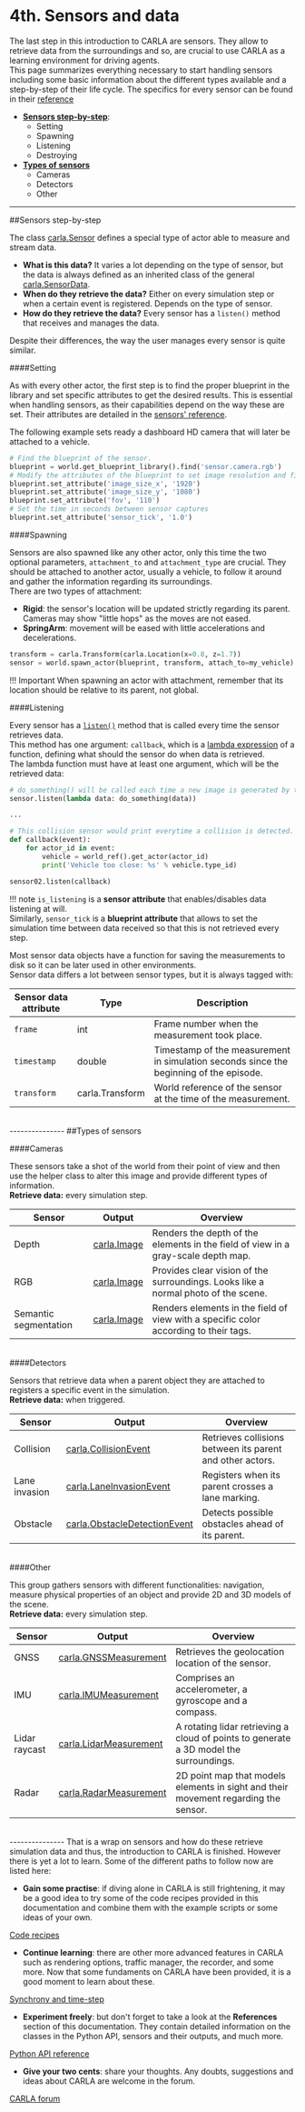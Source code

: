 # 4th. Sensors and data

The last step in this introduction to CARLA are sensors. They allow to retrieve data from the surroundings and so, are crucial to use CARLA as a learning environment for driving agents.  
This page summarizes everything necessary to start handling sensors including some basic information about the different types available and a step-by-step of their life cycle. The specifics for every sensor can be found in their [reference](ref_sensors.md)

  * [__Sensors step-by-step__](#sensors-step-by-step):  
	* Setting  
	* Spawning  
	* Listening  
	* Destroying  
  * [__Types of sensors__](#types-of-sensors)  
	* Cameras  
	* Detectors  
	* Other  

---------------
##Sensors step-by-step  

The class [carla.Sensor](python_api.md#carla.Sensor) defines a special type of actor able to measure and stream data.  

* __What is this data?__ It varies a lot depending on the type of sensor, but the data is always defined as an inherited class of the general [carla.SensorData](python_api.md#carla.SensorData). 
* __When do they retrieve the data?__ Either on every simulation step or when a certain event is registered. Depends on the type of sensor. 
* __How do they retrieve the data?__ Every sensor has a `listen()` method that receives and manages the data.  

Despite their differences, the way the user manages every sensor is quite similar. 

####Setting

As with every other actor, the first step is to find the proper blueprint in the library and set specific attributes to get the desired results. This is essential when handling sensors, as their capabilities depend on the way these are set. Their attributes are detailed in the [sensors' reference](ref_sensors.md). 

The following example sets ready a dashboard HD camera that will later be attached to a vehicle.
```py
# Find the blueprint of the sensor.
blueprint = world.get_blueprint_library().find('sensor.camera.rgb')
# Modify the attributes of the blueprint to set image resolution and field of view.
blueprint.set_attribute('image_size_x', '1920')
blueprint.set_attribute('image_size_y', '1080')
blueprint.set_attribute('fov', '110')
# Set the time in seconds between sensor captures
blueprint.set_attribute('sensor_tick', '1.0')
``` 

####Spawning

Sensors are also spawned like any other actor, only this time the two optional parameters, `attachment_to` and `attachment_type` are crucial. They should be attached to another actor, usually a vehicle, to follow it around and gather the information regarding its surroundings.  
There are two types of attachment:  

* __Rigid__: the sensor's location will be updated strictly regarding its parent. Cameras may show "little hops" as the moves are not eased.  
* __SpringArm__: movement will be eased with little accelerations and decelerations. 

```py
transform = carla.Transform(carla.Location(x=0.8, z=1.7))
sensor = world.spawn_actor(blueprint, transform, attach_to=my_vehicle)
```
!!! Important
    When spawning an actor with attachment, remember that its location should be relative to its parent, not global. 

####Listening

Every sensor has a [`listen()`](python_api.md#carla.Sensor.listen) method that is called every time the sensor retrieves data.  
This method has one argument: `callback`, which is a [lambda expression](https://www.w3schools.com/python/python_lambda.asp) of a function, defining what should the sensor do when data is retrieved.  
The lambda function must have at least one argument, which will be the retrieved data: 

```py
# do_something() will be called each time a new image is generated by the camera.
sensor.listen(lambda data: do_something(data))

...

# This collision sensor would print everytime a collision is detected. 
def callback(event):
    for actor_id in event:
        vehicle = world_ref().get_actor(actor_id)
        print('Vehicle too close: %s' % vehicle.type_id)

sensor02.listen(callback)
```

!!! note
    `is_listening` is a __sensor attribute__ that enables/disables data listening at will.  
    Similarly, `sensor_tick` is a __blueprint attribute__ that allows to set the simulation time between data received so that this is not retrieved every step.

Most sensor data objects have a function for saving the measurements to disk so it can be later used in other environments.  
Sensor data differs a lot between sensor types, but it is always tagged with:

| Sensor data attribute | Type   | Description |
| --------------------- | ------ | ----------- |
| `frame`               | int    | Frame number when the measurement took place. |
| `timestamp`           | double | Timestamp of the measurement in simulation seconds since the beginning of the episode. |
| `transform`           | carla.Transform | World reference of the sensor at the time of the measurement. |  

<br>
---------------
##Types of sensors  
 
####Cameras

These sensors take a shot of the world from their point of view and then use the helper class to alter this image and provide different types of information.  
__Retrieve data:__ every simulation step.  

| Sensor | Output | Overview |
| ---------- | ---------- | ---------- |
| Depth | [carla.Image](python_api.md#carla.Image) | Renders the depth of the elements in the field of view in a gray-scale depth map. |
| RGB | [carla.Image](python_api.md#carla.Image) | Provides clear vision of the surroundings. Looks like a normal photo of the scene. |
| Semantic segmentation | [carla.Image](python_api.md#carla.Image) | Renders elements in the field of view with a specific color according to their tags. |  

<br>
####Detectors

Sensors that retrieve data when a parent object they are attached to registers a specific event in the simulation.  
__Retrieve data:__ when triggered.  

| Sensor | Output | Overview |
| ---------- | ---------- | ---------- |
| Collision | [carla.CollisionEvent](python_api.md#carla.CollisionEvent) | Retrieves collisions between its parent and other actors. |
| Lane invasion | [carla.LaneInvasionEvent](python_api.md#carla.LaneInvasionEvent) | Registers when its parent crosses a lane marking. |
| Obstacle | [carla.ObstacleDetectionEvent](python_api.md#carla.ObstacleEvent) | Detects possible obstacles ahead of its parent. |  

<br>
####Other

This group gathers sensors with different functionalities: navigation, measure physical properties of an object and provide 2D and 3D models of the scene.  
__Retrieve data:__ every simulation step.  

| Sensor | Output | Overview |
| ---------- | ---------- | ---------- |
| GNSS | [carla.GNSSMeasurement](python_api.md#carla.GNSSMeasurement) | Retrieves the geolocation location of the sensor. |
| IMU | [carla.IMUMeasurement](python_api.md#carla.IMUMeasurement) | Comprises an accelerometer, a gyroscope and a compass. |
| Lidar raycast | [carla.LidarMeasurement](python_api.md#carla.LidarMeasurement) | A rotating lidar retrieving a cloud of points to generate a 3D model the surroundings. |
| Radar | [carla.RadarMeasurement](python_api.md#carla.RadarMeasurement) | 2D point map that models elements in sight and their movement regarding the sensor. |  

<br>
---------------
That is a wrap on sensors and how do these retrieve simulation data and thus, the introduction to CARLA is finished. However there is yet a lot to learn. Some of the different paths to follow now are listed here: 

* __Gain some practise__: if diving alone in CARLA is still frightening, it may be a good idea to try some of the code recipes provided in this documentation and combine them with the example scripts or some ideas of your own. 

<div class="build-buttons">
<!-- Latest release button -->
<p>
<a href="../python_cookbook" target="_blank" class="btn btn-neutral" title="Code recipes">
Code recipes</a>
</p>
</div>

* __Continue learning__: there are other more advanced features in CARLA such as rendering options, traffic manager, the recorder, and some more. Now that some fundaments on CARLA have been provided, it is a good moment to learn about these. 
 
<div class="build-buttons">
<!-- Latest release button -->
<p>
<a href="../simulation_time_and_synchrony" target="_blank" class="btn btn-neutral" title="Synchrony and time-step">
Synchrony and time-step</a>
</p>
</div>

* __Experiment freely__: but don't forget to take a look at the __References__ section of this documentation. They contain detailed information on the classes in the Python API, sensors and their outputs, and much more. 

<div class="build-buttons">
<!-- Latest release button -->
<p>
<a href="../python_api" target="_blank" class="btn btn-neutral" title="Python API reference">
Python API reference</a>
</p>
</div>


* __Give your two cents__: share your thoughts. Any doubts, suggestions and ideas about CARLA are welcome in the forum.

<div class="build-buttons">
<!-- Latest release button -->
<p>
<a href="https://forum.carla.org/" target="_blank" class="btn btn-neutral" title="Go to the CARLA forum">
CARLA forum</a>
</p>
</div>



